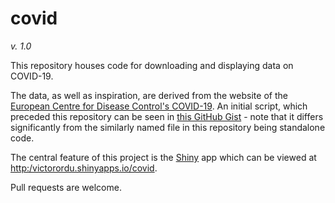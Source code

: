 # covid

_v. 1.0_

This repository houses code for downloading and displaying data on COVID-19. 

The data, as well as inspiration, are derived from the website of the [European Centre for Disease Control's COVID-19](https://www.ecdc.europa.eu/en/publications-data/download-todays-data-geographic-distribution-covid-19-cases-worldwide). An initial script, which preceded this repository can be seen in [this GitHub Gist](https://gist.github.com/BroVic/32eca9d3ae3334bfe573e4aecb35c522) - note that it differs significantly from the similarly named file in this repository being standalone code.

The central feature of this project is the [Shiny](https://shiny.rstudio.com/) app which can be viewed at <http:/victorordu.shinyapps.io/covid>.

Pull requests are welcome.
